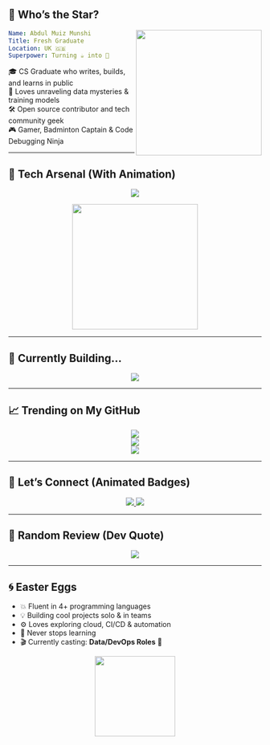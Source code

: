 
## 🧠 Who’s the Star?

<img align="right" src="https://media.giphy.com/media/qgQUggAC3Pfv687qPC/giphy.gif" width="250"/>

```yaml
Name: Abdul Muiz Munshi
Title: Fresh Graduate
Location: UK 🇬🇧
Superpower: Turning ☕ into 🧠
```

🎓 CS Graduate who writes, builds, and learns in public  
🧠 Loves unraveling data mysteries & training models  
🛠️ Open source contributor and tech community geek  
🎮 Gamer, Badminton Captain & Code Debugging Ninja

---

## 🔧 Tech Arsenal (With Animation)

<p align="center">
  <img src="https://skillicons.dev/icons?i=python,cpp,java,js,html,css,php,react,laravel,postgresql,mysql,linux,git,vscode,github" />
</p>

<p align="center">
  <img src="https://media.giphy.com/media/TilmLMmWrRYYHjLfub/giphy.gif" width="250"/>
</p>

---

## 🚀 Currently Building...

<p align="center">
  <img src="https://readme-typing-svg.herokuapp.com?font=Fira+Code&size=20&pause=1000&center=true&vCenter=true&color=FEDA75&lines=🤖+Deep+Learning+Models;📊+Data+Visualizations+that+Speak;🧩+MLOps+Pipelines;💥+Web+Apps+with+React+and+Laravel" />
</p>

---

## 📈 Trending on My GitHub

<p align="center">
  <img src="https://github-readme-streak-stats.herokuapp.com/?user=muiz2353673&theme=tokyonight&hide_border=false" />
  <br/>
  <img src="https://github-readme-stats.vercel.app/api?username=muiz2353673&show_icons=true&theme=tokyonight&hide_border=false" />
  <br/>
  <img src="https://github-readme-stats.vercel.app/api/top-langs/?username=muiz2353673&layout=compact&theme=tokyonight&hide_border=false" />
</p>

---

## 💬 Let’s Connect (Animated Badges)

<p align="center">
  <a href="https://instagram.com/munshi_muiz">
    <img src="https://img.shields.io/badge/Instagram-FF416C?style=for-the-badge&logo=instagram&logoColor=white&labelColor=black&color=E50914&logoWidth=20" />
  </a>
  <a href="https://linkedin.com/in/abdul-muiz-munshi-6ab4141b8">
    <img src="https://img.shields.io/badge/LinkedIn-0A66C2?style=for-the-badge&logo=linkedin&logoColor=white&labelColor=black" />
  </a>
</p>

---

## 💭 Random Review (Dev Quote)

<p align="center">
  <img src="https://quotes-github-readme.vercel.app/api?type=horizontal&theme=tokyonight" />
</p>

---

## 🌀 Easter Eggs

- 💥 Fluent in 4+ programming languages  
- 💡 Building cool projects solo & in teams  
- ⚙️ Loves exploring cloud, CI/CD & automation  
- 🧠 Never stops learning  
- 🎬 Currently casting: **Data/DevOps Roles** 🎯  

<p align="center">
  <img src="https://media.giphy.com/media/xUPGcEliCc7bETyfO8/giphy.gif" width="160" />
</p>

